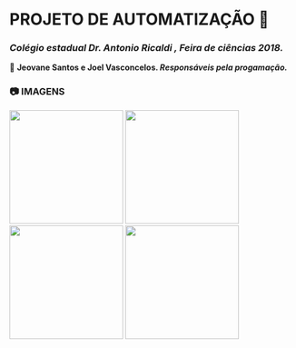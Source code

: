 # PROJETO DE AUTOMATIZAÇÃO :clap:
### <i>Colégio estadual Dr. Antonio Ricaldi , Feira de ciências 2018.</i><br>
:busts_in_silhouette: <b>Jeovane Santos e Joel Vasconcelos. <i>Responsáveis pela progamação.</i></b><br>
### :camera: IMAGENS
<img src="https://i.imgur.com/NJwz9l3.jpg" width="200" height="200" /> <img src="https://i.imgur.com/FxrfE5p.jpg" width="200" height="200" /> <img src="https://i.imgur.com/3DtlCjH.jpg" width="200" height="200" /> <img src="https://i.imgur.com/fmhJbsZ.jpg" width="200" height="200" />
